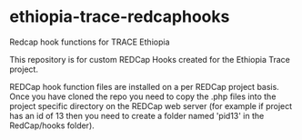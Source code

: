 # ethiopia-trace-redcaphooks
Redcap hook functions for TRACE Ethiopia

This repository is for custom REDCap Hooks created for the Ethiopia Trace project.

REDCap hook function files are installed on a per REDCap project basis.
Once you have cloned the repo you need to copy the .php files into the project specific directory on the REDCap web server (for example if project has an id of 13 then you need to create a folder named 'pid13' in the RedCap/hooks folder). 
